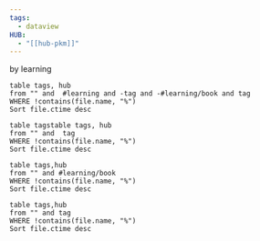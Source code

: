 ```yaml
---
tags:
  - dataview
HUB:
  - "[[hub-pkm]]"
---
```


by learning

```datavie
table tags, hub
from "" and  #learning and -tag and -#learning/book and tag
WHERE !contains(file.name, "%")
Sort file.ctime desc

```

```datavie
table tagstable tags, hub
from "" and  tag
WHERE !contains(file.name, "%")
Sort file.ctime desc

```

```datavie
table tags,hub
from "" and #learning/book
WHERE !contains(file.name, "%")
Sort file.ctime desc

```

```datavie
table tags,hub
from "" and tag
WHERE !contains(file.name, "%")
Sort file.ctime desc

```

